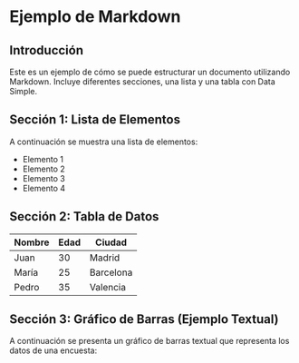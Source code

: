 # Ejemplo de Markdown

## Introducción

Este es un ejemplo de cómo se puede estructurar un documento utilizando Markdown. Incluye diferentes secciones, una lista y una tabla con Data Simple.

## Sección 1: Lista de Elementos

A continuación se muestra una lista de elementos:

- Elemento 1
- Elemento 2
- Elemento 3
- Elemento 4

## Sección 2: Tabla de Datos

| Nombre    | Edad | Ciudad      |
|-----------|------|-------------|
| Juan      | 30   | Madrid      |
| María     | 25   | Barcelona   |
| Pedro     | 35   | Valencia    |

## Sección 3: Gráfico de Barras (Ejemplo Textual)

A continuación se presenta un gráfico de barras textual que representa los datos de una encuesta:
